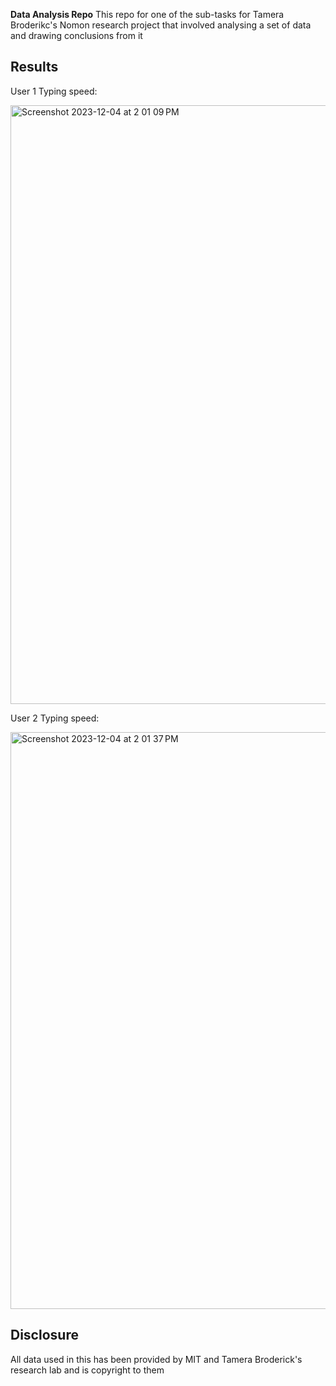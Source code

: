 **Data Analysis Repo**
This repo for one of the sub-tasks for Tamera Broderikc's Nomon research project that involved analysing a set of data and drawing conclusions from it


**Results**
---------------------------

User 1 Typing speed:

<img width="958" alt="Screenshot 2023-12-04 at 2 01 09 PM" src="https://github.com/zander-raycraft/Nomon-MIT/assets/99677330/96eb1cdd-c33b-4310-8e54-8fa97a348e82">


User 2 Typing speed:

<img width="923" alt="Screenshot 2023-12-04 at 2 01 37 PM" src="https://github.com/zander-raycraft/Nomon-MIT/assets/99677330/95a3d497-68ed-4ed8-96ae-92cd6e4e6a8d">


Disclosure
-----------------
All data used in this has been provided by MIT and Tamera Broderick's research lab and is copyright to them
